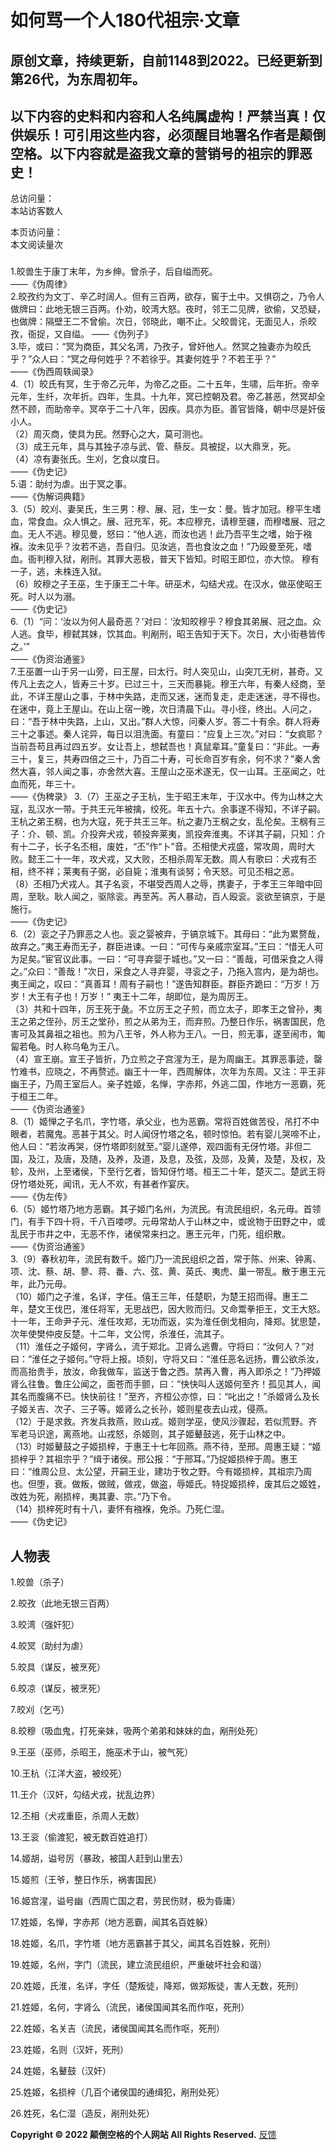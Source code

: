 # 如何骂一个人180代祖宗·文章
## 原创文章，持续更新，自前1148到2022。已经更新到第26代，为东周初年。
## 以下内容的史料和内容和人名纯属虚构！严禁当真！仅供娱乐！可引用这些内容，必须醒目地署名作者是颠倒空格。以下内容就是盗我文章的营销号的祖宗的罪恶史！
<script type="text/javascript" src="busuanzi.js"></script>    
<script async src="//busuanzi.ibruce.info/busuanzi/2.3/busuanzi.pure.mini.js">
</script>  

总访问量：  
<span id="busuanzi_container_site_uv">
  本站访客数<span id="busuanzi_value_site_uv"></span>人
</span>

本页访问量：  
<span id="busuanzi_container_page_pv">
  本文阅读量<span id="busuanzi_value_page_pv"></span>次
</span>

### <span id="runtime_span"></span><script type="text/javascript">function show_runtime(){window.setTimeout("show_runtime()",1000);X=new Date("11/27/2021 21:04:00");Y=new Date();T=(Y.getTime()-X.getTime());M=24*60*60*1000;a=T/M;A=Math.floor(a);b=(a-A)*24;B=Math.floor(b);c=(b-B)*60;C=Math.floor((b-B)*60);D=Math.floor((c-C)*60);runtime_span.innerHTML="本站已运行: "+A+"天"+B+"小时"+C+"分"+D+"秒"}show_runtime();</script> 
1.皎兽生于康丁末年，为乡绅。曾杀子，后自缢而死。  
——《伪周律》  
2.皎孜约为文丁、辛乙时阔人。但有三百两，欲存，窖于土中。又惧窃之，乃令人做牌曰：此地无银三百两。仆劝，皎湾大怒。夜时，邻王二见牌，欲偷，又恐疑，也做牌：隔壁王二不曾偷。次日，邻晓此，嘲不止。父皎兽诧，无面见人，杀皎孜，衙捉，又自缢。
——《伪列子》  
3.毕，或曰：“冥为商臣，其父名湾，乃孜子，曾奸他人。然冥之独妻亦为皎氏乎？”众人曰：“冥之母何姓乎？不若徐乎。其妻何姓乎？不若王乎？”  
——《伪西周轶闻录》  
4.（1）皎氏有冥，生于帝乙元年，为帝乙之臣。二十五年，生啸，后年折。帝辛元年，生纤，次年折。四年，生具。十九年，冥已控朝及君。帝乙甚恶，然冥却全然不顾，而助帝辛。冥卒于二十八年，因疾。具亦为臣。善官皆降，朝中尽是奸佞小人。  
（2）周灭商，使具为民。然野心之大，莫可测也。  
（3）成王元年，具与其独子凉与武、管、蔡反。具被捉，以大鼎烹，死。  
（4）凉有妻张氏。生刈，乞食以度日。  
——《伪史记》  
5.语：助纣为虐。出于冥之事。  
——《伪解词典籍》  
3.（5）皎刈、妻吴氏，生三男：穆、展、冠，生一女：曼。皆才加冠。穆平生嗜血，常食血。众人惧之。展、冠充军，死。本应穆充，请穆至疆，而穆嗜展、冠之血。无人不逃。穆见曼，怒曰：“他人逃，而汝也逃！此乃吾平生之嗜，始于襁褓。汝未见乎？汝若不逃，吾自归。见汝逃，吾也食汝之血！”乃殴曼至死，嗜血。衙判穆入狱，剐刑。其罪大恶极，普天下皆知。时昭王即位，亦大惊。  穆有一子，逃，未株连入狱。  
（6）皎穆之子王巫，生于康王二十年。研巫术，勾结犬戎。在汉水，做巫使昭王死。时人以为溺。  
——《伪史记》  
6.（1）“问：‘汝以为何人最奇恶？’对曰：‘汝知皎穆乎？穆食其弟展、冠之血。众人逃。食毕，穆弑其妹，饮其血。判剐刑，昭王告知于天下。次日，大小街巷皆传之。’”  
——《伪资治通鉴》  
7.王巫置一山于另一山旁，曰王屋，曰太行。时人突见山，山突兀无树，甚奇。又传凡上去之人，皆寿三十岁。已过三十，三天而暴毙。穆王六年，有秦人经商，至此，不详王屋山之事，于林中失路，走而又迷，迷而复走，走走迷迷，寻不得也。在迷中，竟上王屋山。在山上宿一晚，次日清晨下山。寻小径，终出。人问之，曰：“吾于林中失路，上山，又出。”群人大惊，问秦人岁。答二十有余。群人将寿三十之事述。秦人诧异，每日以泪洗面。有童曰：“应复上三次。”对曰：“女疯耶？当前吾苟且再过四五岁。女让吾上，想弑吾也！真鼠辈耳。”童复曰：“非此。一寿三十，复三，共寿四倍之三十，乃百二十寿，可长命百岁有余，何不求？”秦人舍然大喜，邻人闻之事，亦舍然大喜。王屋山之巫术遂无，仅一山耳。王巫闻之，吐血而死，年三十。  
——《伪稗录》 
3.（7）王巫之子王杭，生于昭王末年，于汉水中。传为山林之大寇，乱汉水一带。于共王元年被擒，绞死。年五十六。余事遂不得知，不详子嗣。王杭之弟王㭎，也为大寇，死于共王三年。杭之妻乃王㭎之女，乱伦矣。王㭎有三子：介、顿、凯。介投奔犬戎，顿投奔莱夷，凯投奔淮夷。不详其子嗣，只知：介有十二子，长子名丕相，废姓，“丕”作“卜”音。丕相使犬戎盛，常攻周，周时大败。懿王二十一年，攻犬戎，又大败，丕相杀周军无数。周人有歌曰：犬戎有丕相，终不祥；莱夷有子弼，必自毙；淮夷有谈努；令天怒。可见丕相之恶。  
（8）丕相乃犬戎人。其子名衮，不堪受西周人之辱，携妻子，于孝王三年暗中回周，至耿。耿人闻之，驱除衮。再至芮。芮人暴动，百人殴衮。衮欲至镐京，于是施行。  
——《伪史记》  
6.（2）衮之子乃罪恶之人也。衮之婴被弃，于镐京城下。其母曰：“此为累赘哉，故弃之。”夷王寿而无子，群臣进谏。一曰：“可传与亲戚宗室耳。”王曰：“惜无人可为足矣。”宦官议此事。一曰：“可寻弃婴于城也。”又一曰：“善哉，可借采食之人得之。”众曰：“善哉！”次日，采食之人寻弃婴，寻衮之子，乃拖入宫内，是为胡也。夷王闻之，叹曰：“真善耳！周有子嗣也！”遂告知群臣。群臣齐跪曰：“万岁！万岁！大王有子也！万岁！” 夷王十二年，胡即位，是为周厉王。  
（3）共和十四年，厉王死于彘。不立厉王之子煎，而立太子，即孝王之曾孙，夷王之弟之侄孙，厉王之堂孙，煎之从弟为王，而弃煎。乃整日作乐，祸害国民，危害可及其鼻祖之祖也。煎为八王爷，外人称为王八。一日，煎无事，遂至闹市，匍匐若龟。时人称乌龟为王八。  
（4）宣王崩。宣王子皆折，乃立煎之子宫湦为王，是为周幽王。其罪恶事迹，罄竹难书，应晓之，不再赘述。幽王十一年，西周解体，次年为东周。又注：平王非幽王子，乃周王室后人。亲子姓姬，名惮，字赤邦，外逃二国，作地方一恶霸，死于桓王二年。  
——《伪资治通鉴》   
8.（1）姬惮之子名爪，字竹塔，承父业，也为恶霸。常将百姓做苦役，吊打不中眼者，若魔鬼。恶甚于其父。时人闻伢竹塔之名，顿时惊怕。若有婴儿哭啼不止，他人曰：“若汝再哭，伢竹塔即刻就至。”婴儿遂停，观四面有无伢竹塔。非但二国，及江，及唐，及随，及养，及道，及息，及弦，及郧，及黄，及楚，及权，及轸，及州，上至诸侯，下至行乞者，皆知伢竹塔。桓王二十年，楚灭二。楚武王将伢竹塔处死，闻讯，无人不欢，有甚者作宴庆。  
——《伪左传》  
6.（5）姬竹塔乃地方恶霸。其子姬门名州，为流民。有流民组织，名元毋。首领门，有手下四十将，千八百喽啰。元毋常劫人于山林之中，或讹物于田野之中，或乱民于市井之中，无恶不作，诸侯常来扫之。惠王元年，门死，组织散。  
——《伪资治通鉴》      
3.（9）春秋初年，流民有数千。姬门乃一流民组织之首，常于陈、州来、钟离、项、沈、蔡、胡、蓼、蒋、番、六、弦、黄、英氏、夷虎、巢一带乱。散于惠王元年，此乃元毋。  
（10）姬门之子淮，名详，字任。僖王三年，任楚职，为楚王招而得。惠王二年，楚文王伐巴，淮任将军，无思战巴，因大败而归。又命鬻拳拒王，文王大怒。十一年，王命尹子元、淮任攻郑，无功而返，实为淮任倒戈相向，降郑。犹思楚，次年使樊仲皮反楚。十二年，文公愕，杀淮任，流其子。  
（11）淮任之子姬何，字肾么，流于郑北。卫肾么逃曹。守将曰：“汝何人？”对曰：“淮任之子姬何。”守将上报。顷刻，守将又曰：“淮任恶名远扬，曹公欲杀汝，而高抬贵手，放汝，命我做车，监送于鲁之西。禁再入曹，再入即杀之！”乃押姬肾么往鲁。鲁庄公闻之，面苍而手颤，曰：“快快叫人送姬何至齐！孤见其人，闻其名而腹痛不已。快快前往！”至齐，齐桓公亦惊，曰：“叱出之！”杀姬肾么及长子姬关吉、次子、三子等。姬肾么之长孙，姬则星夜去山戎，侵燕。  
（12）于是求救。齐发兵救燕，败山戎。姬则学巫，使风沙骤起，若似荒野。齐军老马识途，离燕地。山戎怒，杀姬则，其子姬鼙鼓逃，死于山林之中。  
（13）时姬鼙鼓之子姬损梓，于惠王十七年回燕。燕不待，至邢。周惠王疑：“姬损梓乎？其祖宗乎？”缉于诸侯。邢公报：“于邢耳。”乃捉姬损梓于周。惠王曰：“维周公旦、太公望，开嗣王业，建功于牧之野。今有姬损梓，其祖宗乃周也。但堕，衰。做叛，做贼，做戎，做盗，辱姬氏。特捉姬损梓，废其后之姬姓，改姓为死，剐损梓，夷其妻、宗。”乃下令。  
（14）损梓死时有十八，妻怀有襁褓，免杀。乃死仁湿。  
——《伪史记》  

## 人物表
1.皎兽（杀子）

2.皎孜（此地无银三百两）

3.皎湾（强奸犯）

4.皎冥（助纣为虐）

5.皎具（谋反，被烹死）

6.皎凉（谋反，被烹死）

7.皎刈（乞丐）

8.皎穆（吸血鬼，打死亲妹，吸两个弟弟和妹妹的血，剐刑处死）

9.王巫（巫师，杀昭王，施巫术于山，被气死）

10.王杭（江洋大盗，被绞死）

11.王介（汉奸，勾结犬戎，扰乱边界）

12.丕相（犬戎重臣，杀周人无数）

13.王衮（偷渡犯，被无数百姓追打）

14.姬胡，谥号厉（暴政，被国人赶到山里去）

15.姬煎（王爷，整日作乐，祸害国民）

16.姬宫湦，谥号幽（西周亡国之君，劳民伤财，极为昏庸）

17.姓姬，名惮，字赤邦（地方恶霸，闻其名百姓躲）

18.姓姬，名爪，字竹塔（地方恶霸甚于其父，闻其名百姓躲，死刑）

19.姓姬，名州，字门（流民，建立流民组织，严重破坏社会和谐）

20.姓姬，氏淮，名详，字任（楚叛徒，降郑，做郑叛徒，害人无数，死刑）

21.姓姬，名何，字肾么（流民，诸侯国闻其名而作呕，死刑）

22.姓姬，名关吉（流民，诸侯国闻其名而作呕，死刑）

23.姓姬，名则（汉奸，死刑）

24.姓姬，名鼙鼓（汉奸）

25.姓姬，名损梓（几百个诸侯国的通缉犯，剐刑处死）

26.姓死，名仁湿（造反，剐刑处死）

**Copyright © 2022 颠倒空格的个人网站 All Rights Reserved.**   [反馈](https://diandaokongge.github.io/fdbk)
